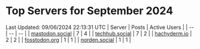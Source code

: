 # Top Servers for September 2024
Last Updated: 09/06/2024 22:13:31 UTC
| Server | Posts | Active Users |
| -- | -- | -- |
| [mastodon.social](https://mastodon.social/tags/PowerShell) | 7 | 4 |
| [techhub.social](https://techhub.social/tags/PowerShell) | 7 | 2 |
| [hachyderm.io](https://hachyderm.io/tags/PowerShell) | 2 | 2 |
| [fosstodon.org](https://fosstodon.org/tags/PowerShell) | 1 | 1 |
| [norden.social](https://norden.social/tags/PowerShell) | 1 | 1 |
